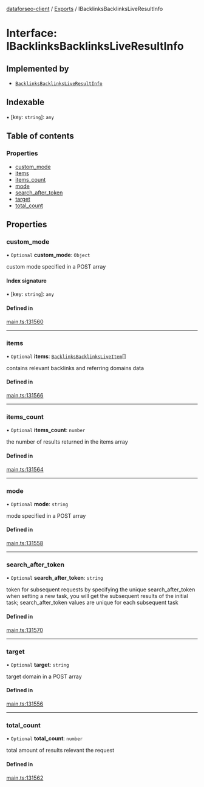 [dataforseo-client](../README.md) / [Exports](../modules.md) / IBacklinksBacklinksLiveResultInfo

# Interface: IBacklinksBacklinksLiveResultInfo

## Implemented by

- [`BacklinksBacklinksLiveResultInfo`](../classes/BacklinksBacklinksLiveResultInfo.md)

## Indexable

▪ [key: `string`]: `any`

## Table of contents

### Properties

- [custom\_mode](IBacklinksBacklinksLiveResultInfo.md#custom_mode)
- [items](IBacklinksBacklinksLiveResultInfo.md#items)
- [items\_count](IBacklinksBacklinksLiveResultInfo.md#items_count)
- [mode](IBacklinksBacklinksLiveResultInfo.md#mode)
- [search\_after\_token](IBacklinksBacklinksLiveResultInfo.md#search_after_token)
- [target](IBacklinksBacklinksLiveResultInfo.md#target)
- [total\_count](IBacklinksBacklinksLiveResultInfo.md#total_count)

## Properties

### custom\_mode

• `Optional` **custom\_mode**: `Object`

custom mode specified in a POST array

#### Index signature

▪ [key: `string`]: `any`

#### Defined in

[main.ts:131560](https://github.com/dataforseo/TypeScriptClient/blob/7ca1aa4/main.ts#L131560)

___

### items

• `Optional` **items**: [`BacklinksBacklinksLiveItem`](../classes/BacklinksBacklinksLiveItem.md)[]

contains relevant backlinks and referring domains data

#### Defined in

[main.ts:131566](https://github.com/dataforseo/TypeScriptClient/blob/7ca1aa4/main.ts#L131566)

___

### items\_count

• `Optional` **items\_count**: `number`

the number of results returned in the items array

#### Defined in

[main.ts:131564](https://github.com/dataforseo/TypeScriptClient/blob/7ca1aa4/main.ts#L131564)

___

### mode

• `Optional` **mode**: `string`

mode specified in a POST array

#### Defined in

[main.ts:131558](https://github.com/dataforseo/TypeScriptClient/blob/7ca1aa4/main.ts#L131558)

___

### search\_after\_token

• `Optional` **search\_after\_token**: `string`

token for subsequent requests
by specifying the unique search_after_token when setting a new task, you will get the subsequent results of the initial task;
search_after_token values are unique for each subsequent task

#### Defined in

[main.ts:131570](https://github.com/dataforseo/TypeScriptClient/blob/7ca1aa4/main.ts#L131570)

___

### target

• `Optional` **target**: `string`

target domain in a POST array

#### Defined in

[main.ts:131556](https://github.com/dataforseo/TypeScriptClient/blob/7ca1aa4/main.ts#L131556)

___

### total\_count

• `Optional` **total\_count**: `number`

total amount of results relevant the request

#### Defined in

[main.ts:131562](https://github.com/dataforseo/TypeScriptClient/blob/7ca1aa4/main.ts#L131562)
